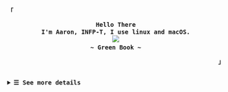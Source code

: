 <p align="left"><strong><samp>「</samp></strong></p>
  <p align="center">
    <samp>
      <b>
        Hello There
      <br>
        I'm Aaron, INFP-T, I use linux and macOS.
      </b>
      <br>
        <image src="https://readme-typing-svg.herokuapp.com?font=Signika+Negative&size=16&pause=1000&color=81A1C1&random=false&width=435&lines=The+world+is+full+of+lonely+people+afraid+to+make+the+first+move.">
      <br>
      <b>
         ~ Green Book ~
      </b>    </samp>
  </p>
<p align="right"><strong><samp>」</samp></strong></p>
<br>

<details>

<summary><samp><b>&#9776; See more details</b></samp></summary>
  </summary>

  <!-- Github Trophy -->
  <div align="center">
  <table>
  <tr>
    
  <td><a href="#--------"><img align="center" alt="GitHub Trophy" src="https://streak-stats.demolab.com?user=27Aaron&theme=nord&hide_border=true&border_radius=20&background=20212C"></a></td>
  </tr>
  </table>
  </div>

  <!-- Github Stats -->
  <div align="center">
  <table>
  <tr>
  <td><a href="#--------"><img height="137px" align="center" alt="GitHub Stats" src="https://github-readme-stats.vercel.app/api?username=27Aaron&count_private=true&show_icons=true&border_radius=20&include_all_commits=true&line_height=21&hide_border=true&bg_color=20212C&text_color=81A1C1&title_color=81A1C1&icon_color=58a6ff"/></a></td>
  <td><a href="#--------"><img height="137px" align="center" alt="Top Language" src="https://github-readme-stats.vercel.app/api/top-langs/?username=27Aaron&layout=compact&line_height=21&border_radius=20&hide_border=true&bg_color=20212C&text_color=81A1C1&title_color=81A1C1&icon_color=58a6ff"/></a></td>
  </tr>
  </table>
  </div>

  <!-- Contribution Snake -->
  <div align="center">
  <table>
  <tr>
  <td><a href="#--------"><img align="center" alt="Contribution Snake" src="./assets/snake/github-contribution-grid-snake-dark.svg"></a></td>
  </tr>
  </table>
  </div>

## Weekly Activity Summary
<!--START_SECTION:waka-->
**🐱 My GitHub Data** 

> 📦 18.5 kB Used in GitHub's Storage 
 > 
> 🚫 Not Opted to Hire
 > 
> 📜 12 Public Repositories 
 > 
> 🔑 0 Private Repositories 
 > 
**I'm an Early 🐤** 

```text
🌞 Morning                40 commits          ███░░░░░░░░░░░░░░░░░░░░░░   13.33 % 
🌆 Daytime                201 commits         █████████████████░░░░░░░░   67.00 % 
🌃 Evening                49 commits          ████░░░░░░░░░░░░░░░░░░░░░   16.33 % 
🌙 Night                  10 commits          █░░░░░░░░░░░░░░░░░░░░░░░░   03.33 % 
```
📅 **I'm Most Productive on Monday** 

```text
Monday                   56 commits          █████░░░░░░░░░░░░░░░░░░░░   18.67 % 
Tuesday                  52 commits          ████░░░░░░░░░░░░░░░░░░░░░   17.33 % 
Wednesday                49 commits          ████░░░░░░░░░░░░░░░░░░░░░   16.33 % 
Thursday                 41 commits          ███░░░░░░░░░░░░░░░░░░░░░░   13.67 % 
Friday                   45 commits          ████░░░░░░░░░░░░░░░░░░░░░   15.00 % 
Saturday                 22 commits          ██░░░░░░░░░░░░░░░░░░░░░░░   07.33 % 
Sunday                   35 commits          ███░░░░░░░░░░░░░░░░░░░░░░   11.67 % 
```


📊 **This Week I Spent My Time On** 

```text
💬 Programming Languages: 
Lua                      12 hrs 44 mins      ███████████░░░░░░░░░░░░░░   43.08 % 
Markdown                 4 hrs 4 mins        ███░░░░░░░░░░░░░░░░░░░░░░   13.80 % 
Nix                      3 hrs 49 mins       ███░░░░░░░░░░░░░░░░░░░░░░   12.91 % 
Java                     2 hrs 20 mins       ██░░░░░░░░░░░░░░░░░░░░░░░   07.90 % 
Other                    2 hrs 17 mins       ██░░░░░░░░░░░░░░░░░░░░░░░   07.72 % 

🔥 Editors: 
VS Code                  22 hrs 6 mins       ███████████████████░░░░░░   74.72 % 
Neovim                   4 hrs 13 mins       ████░░░░░░░░░░░░░░░░░░░░░   14.31 % 
Intellijidea             3 hrs 14 mins       ███░░░░░░░░░░░░░░░░░░░░░░   10.97 % 

💻 Operating System: 
Mac                      29 hrs 34 mins      █████████████████████████   100.00 % 
```

**I Mostly Code in Lua** 

```text
Lua                      1 repo              ██████░░░░░░░░░░░░░░░░░░░   25.00 % 
CSS                      1 repo              ██████░░░░░░░░░░░░░░░░░░░   25.00 % 
JavaScript               1 repo              ██████░░░░░░░░░░░░░░░░░░░   25.00 % 
Nix                      1 repo              ██████░░░░░░░░░░░░░░░░░░░   25.00 % 
```



**Timeline**

![Lines of Code chart](https://raw.githubusercontent.com/27Aaron/27Aaron/main/assets/bar_graph.png)


<!--END_SECTION:waka-->

  </details>
  </div>
  
</details>